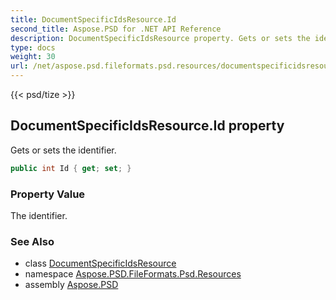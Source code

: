 ```yaml
---
title: DocumentSpecificIdsResource.Id
second_title: Aspose.PSD for .NET API Reference
description: DocumentSpecificIdsResource property. Gets or sets the identifier
type: docs
weight: 30
url: /net/aspose.psd.fileformats.psd.resources/documentspecificidsresource/id/
---
```

{{< psd/tize >}}
## DocumentSpecificIdsResource.Id property

Gets or sets the identifier.

```csharp
public int Id { get; set; }
```

### Property Value

The identifier.

### See Also

* class [DocumentSpecificIdsResource](../)
* namespace [Aspose.PSD.FileFormats.Psd.Resources](../../documentspecificidsresource/)
* assembly [Aspose.PSD](../../../)


